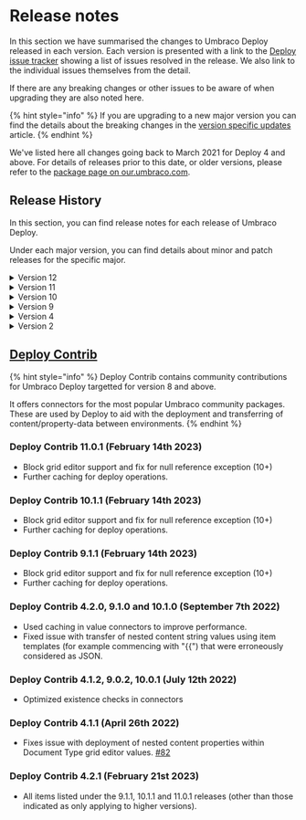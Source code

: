# Release notes

In this section we have summarised the changes to Umbraco Deploy released in each version. Each version is presented with a link to the [Deploy issue tracker](https://github.com/umbraco/Umbraco.Deploy.Issues/issues) showing a list of issues resolved in the release. We also link to the individual issues themselves from the detail.

If there are any breaking changes or other issues to be aware of when upgrading they are also noted here.

{% hint style="info" %}
If you are upgrading to a new major version you can find the details about the breaking changes in the [version specific updates](upgrades/version-specific.md) article.
{% endhint %}

We've listed here all changes going back to March 2021 for Deploy 4 and above. For details of releases prior to this date, or older versions, please refer to the [package page on our.umbraco.com](https://our.umbraco.com/packages/developer-tools/umbraco-deploy/).

## Release History

In this section, you can find release notes for each release of Umbraco Deploy.

Under each major version, you can find details about minor and patch releases for the specific major.

<details>

<summary>Version 12</summary>

[**12.0.1**](https://github.com/umbraco/Umbraco.Deploy.Issues/issues?q=is%3Aissue+is%3Aclosed+label%3Arelease%2F12.0.1) **(August 1st 2023)**

* Ensured that schema files are updated on entity container renames [#171](https://github.com/umbraco/Umbraco.Deploy.Issues/issues/171).
* Fixed issue with processing of marker files on Linux [#169](https://github.com/umbraco/Umbraco.Deploy.Issues/issues/169).
* Corrected logic for creating redirects on content deployment for variant content.
* Ensured consistent rendering of trailing zeros when using the rounded decimal converter.
* Reduced some logging to debug to reduce noise in log files.
* Added the settings `IsSaaSHosted`, `HideConfigurationDetails` and `HideLocalEnvironment` for use by Umbraco Heartcore.

[**12.0.0**](https://github.com/umbraco/Umbraco.Deploy.Issues/issues?q=is%3Aissue+is%3Aclosed+label%3Arelease%2F12.0.0)

* Compatibility with Umbraco 12
  * See full details of breaking changes under the [version-specific upgrade guide](upgrades/version-specific.md#version-12).

</details>

<details>

<summary>Version 11</summary>

[**11.1.3**](https://github.com/umbraco/Umbraco.Deploy.Issues/issues?q=is%3Aissue+is%3Aclosed+label%3Arelease%2F11.1.3) **(August 1st 2023)**

* Ensured that schema files are updated on entity container renames [#171](https://github.com/umbraco/Umbraco.Deploy.Issues/issues/171).
* Fixed issue with processing of marker files on Linux [#169](https://github.com/umbraco/Umbraco.Deploy.Issues/issues/169).
* Corrected logic for creating redirects on content deployment for variant content.
* Ensured consistent rendering of trailing zeros when using the rounded decimal converter.
* Reduced some logging to debug to reduce noise in log files.

[**11.1.2**](https://github.com/umbraco/Umbraco.Deploy.Issues/issues?q=is%3Aissue+is%3Aclosed+label%3Arelease%2F11.1.2) **(May 30th 2023)**

* Resolved a low impact security issue found in internal testing when triggering a schema extraction.

[**11.1.1**](https://github.com/umbraco/Umbraco.Deploy.Issues/issues?q=is%3Aissue+is%3Aclosed+label%3Arelease%2F11.1.1) **(May 23rd 2023)**

* Added configuration for batch package processing and omitting post operation notification handlers.
* Handled use of trailing slash in configured environment URLs.
* Added sort option for the "is up to date" column in the schema comparison [#165](https://github.com/umbraco/Umbraco.Deploy.Issues/issues/165).
* Ensured artifacts serialized to disk are no longer processed when the entity is configured to be transferred as content.
* Handled updates to serialized document types on deletion of data types.

[**11.1.0**](https://github.com/umbraco/Umbraco.Deploy.Issues/issues?q=is%3Aissue+is%3Aclosed+label%3Arelease%2F11.1.0) **(April 11th 2023)**

* Restricted languages available to editors when deploying variant content to those allowed via the user permissions for languages.
* Tidied up the Deploy dialogs for transfer, compare and restore to align with CMS conventions and remove redundant options.
* Added a database lock to the persistent transfer queue, removing any risk of concurrency issues when adding or removing items from the queue.
* Added support for new form properties introduced in the most recent minor release of Forms 11. [#161](https://github.com/umbraco/Umbraco.Deploy.Issues/issues/161)
* Retained sort order introduced in Umbraco 11 for domains when deploying between environments.

[**11.0.2**](https://github.com/umbraco/Umbraco.Deploy.Issues/issues?q=is%3Aissue+is%3Aclosed+label%3Arelease%2F11.0.2) **(March 21st 2023)**

* Fixed issue with transfer of form workflow's "sensitive data" property. [#159](https://github.com/umbraco/Umbraco.Deploy.Issues/issues/159)
* Fixed issue with datatype not found on cache rebuild [#157](https://github.com/umbraco/Umbraco.Deploy.Issues/issues/157)
* Resolved issue with progress bar initialization on partial restore dialog
* Handled file not found issue when calculating media file checksum using file metadata
* Avoided exception triggered by custom tree implementations that do not expose an alias [#160](https://github.com/umbraco/Umbraco.Deploy.Issues/issues/160)

[**11.0.1**](https://github.com/umbraco/Umbraco.Deploy.Issues/issues?q=is%3Aissue+is%3Aclosed+label%3Arelease%2F10.1.2) **(February 14th 2023)**

* Applied multiple updates to improve performance and reduce likelihood of timeouts when transferring or restoring items in bulk [#128](https://github.com/umbraco/Umbraco.Deploy.Issues/issues/128) [#152](https://github.com/umbraco/Umbraco.Deploy.Issues/issues/152) [#148](https://github.com/umbraco/Umbraco.Deploy.Issues/issues/148) [#110](https://github.com/umbraco/Umbraco.Deploy.Issues/issues/110) [#106](https://github.com/umbraco/Umbraco.Deploy.Issues/issues/106)
  * Added a task to set signatures via the backoffice settings dashboard, ensuring these are calculated and cached before a restore is commenced.
  * Provided a configuration option to allow for use of the media file metadata instead of file contents when calculating a checksum.
  * Made a new default behaviour which can be tweaked via configuration, of loading all relations into memory once we know we are processing a lot of artifact signatures, and doing look-ups for the relations for each entity from there.
  * Optimised the retrieval of relations ensuring excluded relation types aren't retrieved and then filtered in memory.
  * Updated the default configuration to exclude the document/media "dependency" relations that were introduced in an earlier minor version of Umbraco 10, and aren't required for including in deployment operations.
  * Added a configuration value to allow skipping of "path too long" exceptions with media files (so the media item will be created, but with no file attached).
  * Providing a custom message in the case of a hosting environment hard timeout with information and links to options for resolution.
* Fixed issue with the Forms add-on that wasn't transferring conditionals on pages or workflows, nor the "contains sensitive data" flag [#158](https://github.com/umbraco/Umbraco.Deploy.Issues/issues/158) [#154](https://github.com/umbraco/Umbraco.Deploy.Issues/issues/154)
* Fixed display of _IgnoreBrokenDependencies_ setting in the management dashboard (10+) [#151](https://github.com/umbraco/Umbraco.Deploy.Issues/issues/151)
* Ensured schema files are not generated for member groups when configured to not export them [#150](https://github.com/umbraco/Umbraco.Deploy.Issues/issues/150)
* Fixed display child nodes indicator for tree picker used for selecting items in the remote environment [#146](https://github.com/umbraco/Umbraco.Deploy.Issues/issues/146)
* Added additional logging to indicate which item and pass causes a processing failure if and when one occurs [#144](https://github.com/umbraco/Umbraco.Deploy.Issues/issues/144)
* Tidied up initialization markers [#102](https://github.com/umbraco/Umbraco.Deploy.Issues/issues/102)

#### [11.0.0](https://github.com/umbraco/Umbraco.Deploy.Issues/issues?q=is%3Aissue+is%3Aclosed+label%3Arelease%2F11.0.0)

* Compatibility with .NET 7 Umbraco 11
  * See full details of breaking changes under the [version specific upgrade guide](upgrades/version-specific.md).

</details>

<details>

<summary>Version 10</summary>

[**10.2.3**](https://github.com/umbraco/Umbraco.Deploy.Issues/issues?q=is%3Aissue+is%3Aclosed+label%3Arelease%2F10.2.3) **(August 1st 2023)**

* Ensured that schema files are updated on entity container renames [#171](https://github.com/umbraco/Umbraco.Deploy.Issues/issues/171).
* Fixed issue with processing of marker files on Linux [#169](https://github.com/umbraco/Umbraco.Deploy.Issues/issues/169).
* Corrected logic for creating redirects on content deployment for variant content.
* Ensured consistent rendering of trailing zeros when using the rounded decimal converter.
* Reduced some logging to debug to reduce noise in log files.

[**10.2.2**](https://github.com/umbraco/Umbraco.Deploy.Issues/issues?q=is%3Aissue+is%3Aclosed+label%3Arelease%2F10.2.2) **(May 30th 2023)**

* Resolved a low impact security issue found in internal testing when triggering a schema extraction.

[**10.2.1**](https://github.com/umbraco/Umbraco.Deploy.Issues/issues?q=is%3Aissue+is%3Aclosed+label%3Arelease%2F10.2.1) **(May 23rd 2023)**

* Added configuration for batch package processing and omitting post operation notification handlers.
* Handled use of trailing slash in configured environment URLs.
* Added sort option for the "is up to date" column in the schema comparison [#165](https://github.com/umbraco/Umbraco.Deploy.Issues/issues/165).
* Ensured artifacts serialized to disk are no longer processed when the entity is configured to be transferred as content.
* Handled updates to serialized document types on deletion of data types.

[**10.2.0**](https://github.com/umbraco/Umbraco.Deploy.Issues/issues?q=is%3Aissue+is%3Aclosed+label%3Arelease%2F10.2.0) **(April 11th 2023)**

* Restricted languages available to editors when deploying variant content to those allowed via the user permissions for languages.
* Tidied up the Deploy dialogs for transfer, compare and restore to align with CMS conventions and remove redundant options.
* Added a database lock to the persistent transfer queue, removing any risk of concurrency issues when adding or removing items from the queue.
* Added support for new form properties introduced in the most recent minor release of Forms 11. [#161](https://github.com/umbraco/Umbraco.Deploy.Issues/issues/161)

[**10.1.4**](https://github.com/umbraco/Umbraco.Deploy.Issues/issues?q=is%3Aissue+is%3Aclosed+label%3Arelease%2F10.1.4) **(March 21st 2023)**

* Fixed issue with transfer of form workflow's "sensitive data" property. [#159](https://github.com/umbraco/Umbraco.Deploy.Issues/issues/159)
* Fixed issue with datatype not found on cache rebuild [#157](https://github.com/umbraco/Umbraco.Deploy.Issues/issues/157)
* Resolved issue with progress bar initialization on partial restore dialog
* Handled file not found issue when calculating media file checksum using file metadata
* Avoided exception triggered by custom tree implementations that do not expose an alias [#160](https://github.com/umbraco/Umbraco.Deploy.Issues/issues/160)

[**10.1.2**](https://github.com/umbraco/Umbraco.Deploy.Issues/issues?q=is%3Aissue+is%3Aclosed+label%3Arelease%2F10.1.2) **(November 15th 2022)**

* Added batch settings option providing resolution to large content or media transfers hitting Azure service limit [#128](https://github.com/umbraco/Umbraco.Deploy.Issues/issues/128)

[**10.1.1**](https://github.com/umbraco/Umbraco.Deploy.Issues/issues?q=is%3Aissue+is%3Aclosed+label%3Arelease%2F10.1.1) **(October 18th 2022)**

* Resolved issue with media restore when database items exist and files don't (backport fix to V4) [#123](https://github.com/umbraco/Umbraco.Deploy.Issues/issues/123)
* Fixed issue with use of HTTP timeout setting (V9+)

[**10.1.0**](https://github.com/umbraco/Umbraco.Deploy.Issues/issues?q=is%3Aissue+is%3Aclosed+label%3Arelease%2F10.1.0) **(September 7th 2022)**

* Introduced and used caching in deploy operations to improve performance.
* Increased default and added setting for disk operation timeouts [#135](https://github.com/umbraco/Umbraco.Deploy.Issues/issues/135)
* Single language content transfers [#132](https://github.com/umbraco/Umbraco.Deploy.Issues/issues/132)
* Scheduled content transfers.
* Corrected transfer of unpublished content status [#131](https://github.com/umbraco/Umbraco.Deploy.Issues/issues/131)
* Improved UX and descriptions in backoffice settings dashboard [#118](https://github.com/umbraco/Umbraco.Deploy.Issues/issues/118)
* Added ability to download Deploy artifacts (.uda files) as a zip archive from the management dashboard.
* Added sort options to the schema comparison view in the management dashboard [#115](https://github.com/umbraco/Umbraco.Deploy.Issues/issues/115)
* Indented the JSON representation of Data Type configuration details in the .uda files for ease of review [#85](https://github.com/umbraco/Umbraco.Deploy.Issues/issues/85)
* Fixed issue with transfer of Forms prevalue sources from text files that include captions.
* Ensured Document Type validation messages are transferred between environments [#137](https://github.com/umbraco/Umbraco.Deploy.Issues/issues/137)
* Fixed issue with scheduled publish date being time shifted on deployments when source and target servers are running in different timezones.
* Fixed issue with transfer for members of a given type (V10 only) [#139](https://github.com/umbraco/Umbraco.Deploy.Issues/issues/139)

[**10.0.3**](https://github.com/umbraco/Umbraco.Deploy.Issues/issues?q=is%3Aissue+is%3Aclosed+label%3Arelease%2F10.0.3) **(August 16th 2022)**

* Aligned Git URL displayed in backoffice with that in Cloud Portal (V4 only) [#136](https://github.com/umbraco/Umbraco.Deploy.Issues/issues/136)
* Fixed issue with deployment of root node value for Umbraco Forms's "save as Umbraco node" workflow [#133](https://github.com/umbraco/Umbraco.Deploy.Issues/issues/133)
* Fixed incorrect availability of workspace restore in production environment (V9 and V10 only)
* Added close button to "Transfer now" dialog
* Resolved registration of deployable types to support configuration for "backoffice edition".

[**10.0.2**](https://github.com/umbraco/Umbraco.Deploy.Issues/issues?q=is%3Aissue+is%3Aclosed+label%3Arelease%2F10.0.2) **(July 12th 2022)**

* Resolved issue with media restore when database items exist and files don't [#123](https://github.com/umbraco/Umbraco.Deploy.Issues/issues/123)
* Added details of failed deployment to deploy dashboard [#120](https://github.com/umbraco/Umbraco.Deploy.Issues/issues/120)
* Added copy button for deploy log in the backoffice [#121](https://github.com/umbraco/Umbraco.Deploy.Issues/issues/121)
* Fixed typo in UI [#113](https://github.com/umbraco/Umbraco.Deploy.Issues/issues/113)
* Ensured signature refresh on Data Type move into or out of folder [#125](https://github.com/umbraco/Umbraco.Deploy.Issues/issues/125)
* Fixed selection of workspace for compare dialog
* Optimized existence checks in connectors
* Restore missing partial restore option in content and media tree roots (V9+)
* Fixed extract trigger URL in PowerShell script distributed with Deploy On-Premise (V9+)
* Improved deserialization of exceptions for clearer reporting (V9+)

[**10.0.1**](https://github.com/umbraco/Umbraco.Deploy.Issues/issues?q=is%3Aissue+is%3Aclosed+label%3Arelease%2F10.0.1) **(June 29th 2022)**

* Fixed issue with deployment of content using variant properties [#126](https://github.com/umbraco/Umbraco.Deploy.Issues/issues/126)

[**10.0.0**](https://github.com/umbraco/Umbraco.Deploy.Issues/issues?q=is%3Aissue+is%3Aclosed+label%3Arelease%2F10.0.0) **(June 16th 2022)**

* Compatibility with .NET 6 and Umbraco 10

</details>

<details>

<summary>Version 9</summary>

[**9.6.0**](https://github.com/umbraco/Umbraco.Deploy.Issues/issues?q=is%3Aissue+is%3Aclosed+label%3Arelease%2F9.6.0) **(April 11th 2023)**

* Tidied up the Deploy dialogs for transfer, compare and restore to align with CMS conventions and remove redundant options.
* Added a database lock to the persistent transfer queue, removing any risk of concurrency issues when adding or removing items from the queue.

[**9.5.4**](https://github.com/umbraco/Umbraco.Deploy.Issues/issues?q=is%3Aissue+is%3Aclosed+label%3Arelease%2F9.5.4) **(March 21st 2023)**

* Fixed issue with transfer of form workflow's "sensitive data" property. [#159](https://github.com/umbraco/Umbraco.Deploy.Issues/issues/159)
* Fixed issue with datatype not found on cache rebuild [#157](https://github.com/umbraco/Umbraco.Deploy.Issues/issues/157)
* Resolved issue with progress bar initialization on partial restore dialog
* Handled file not found issue when calculating media file checksum using file metadata

[**9.5.3**](https://github.com/umbraco/Umbraco.Deploy.Issues/issues?q=is%3Aissue+is%3Aclosed+label%3Arelease%2F9.5.3) **(February 14th 2023)**

* Applied updates to improve performance and reduce likelihood of timeouts when transferring or restoring items in bulk [#128](https://github.com/umbraco/Umbraco.Deploy.Issues/issues/128) [#152](https://github.com/umbraco/Umbraco.Deploy.Issues/issues/152) [#148](https://github.com/umbraco/Umbraco.Deploy.Issues/issues/148) [#110](https://github.com/umbraco/Umbraco.Deploy.Issues/issues/110) [#106](https://github.com/umbraco/Umbraco.Deploy.Issues/issues/106)
  * Added a task to set signatures via the backoffice settings dashboard, ensuring these are calculated and cached before a restore is commenced.
  * Provided a configuration option to allow for use of the media file metadata instead of file contents when calculating a checksum.
  * Made a new default behaviour which can be tweaked via configuration, of loading all relations into memory once we know we are processing a lot of artifact signatures, and doing look-ups for the relations for each entity from there.
  * Optimised the retrieval of relations ensuring excluded relation types aren't retrieved and then filtered in memory.
  * Updated the default configuration to exclude the document/media "dependency" relations that were introduced in an earlier minor version of Umbraco 10, and aren't required for including in deployment operations.
  * Added a configuration value to allow skipping of "path too long" exceptions with media files (so the media item will be created, but with no file attached).
  * Providing a custom message in the case of a hosting environment hard timeout with information and links to options for resolution.
* Fixed issue with the Forms add-on that wasn't transferring conditionals on pages or workflows, nor the "contains sensitive data" flag [#158](https://github.com/umbraco/Umbraco.Deploy.Issues/issues/158) [#154](https://github.com/umbraco/Umbraco.Deploy.Issues/issues/154)
* Fixed display of _IgnoreBrokenDependencies_ setting in the management dashboard (10+) [#151](https://github.com/umbraco/Umbraco.Deploy.Issues/issues/151)
* Ensured schema files are not generated for member groups when configured to not export them [#150](https://github.com/umbraco/Umbraco.Deploy.Issues/issues/150)
* Fixed display child nodes indicator for tree picker used for selecting items in the remote environment [#146](https://github.com/umbraco/Umbraco.Deploy.Issues/issues/146)
* Added additional logging to indicate which item and pass causes a processing failure if and when one occurs [#144](https://github.com/umbraco/Umbraco.Deploy.Issues/issues/144)
* Tidied up initialization markers [#102](https://github.com/umbraco/Umbraco.Deploy.Issues/issues/102)

[**9.5.2**](https://github.com/umbraco/Umbraco.Deploy.Issues/issues?q=is%3Aissue+is%3Aclosed+label%3Arelease%2F9.5.2) **(November 15th 2022)**

* Added batch settings option providing resolution to large content or media transfers hitting Azure service limit [#128](https://github.com/umbraco/Umbraco.Deploy.Issues/issues/128)

[**9.5.1**](https://github.com/umbraco/Umbraco.Deploy.Issues/issues?q=is%3Aissue+is%3Aclosed+label%3Arelease%2F9.5.1) **(October 18th 2022)**

* Resolved issue with media restore when database items exist and files don't (backport fix to V4) [#123](https://github.com/umbraco/Umbraco.Deploy.Issues/issues/123)
* Fixed issue with use of HTTP timeout setting (V9+)

[**9.5.0**](https://github.com/umbraco/Umbraco.Deploy.Issues/issues?q=is%3Aissue+is%3Aclosed+label%3Arelease%2F9.5.0) **(September 7th 2022)**

* Introduced and used caching in deploy operations to improve performance.
* Increased default and added setting for disk operation timeouts [#135](https://github.com/umbraco/Umbraco.Deploy.Issues/issues/135)
* Single language content transfers [#132](https://github.com/umbraco/Umbraco.Deploy.Issues/issues/132)
* Scheduled content transfers.
* Corrected transfer of unpublished content status [#131](https://github.com/umbraco/Umbraco.Deploy.Issues/issues/131)
* Improved UX and descriptions in backoffice settings dashboard [#118](https://github.com/umbraco/Umbraco.Deploy.Issues/issues/118)
* Added ability to download Deploy artifacts (.uda files) as a zip archive from the management dashboard.
* Added sort options to the schema comparison view in the management dashboard [#115](https://github.com/umbraco/Umbraco.Deploy.Issues/issues/115)
* Indented the JSON representation of Data Type configuration details in the .uda files for ease of review [#85](https://github.com/umbraco/Umbraco.Deploy.Issues/issues/85)
* Fixed issue with transfer of Forms prevalue sources from text files that include captions.
* Ensured Document Type validation messages are transferred between environments [#137](https://github.com/umbraco/Umbraco.Deploy.Issues/issues/137)
* Fixed issue with scheduled publish date being time shifted on deployments when source and target servers are running in different timezones.
* Fixed issue with transfer for members of a given type (V10 only) [#139](https://github.com/umbraco/Umbraco.Deploy.Issues/issues/139)

[**9.4.2**](https://github.com/umbraco/Umbraco.Deploy.Issues/issues?q=is%3Aissue+is%3Aclosed+label%3Arelease%2F9.4.2) **(August 16th 2022)**

* Aligned Git URL displayed in backoffice with that in Cloud Portal (V4 only) [#136](https://github.com/umbraco/Umbraco.Deploy.Issues/issues/136)
* Fixed issue with deployment of root node value for Umbraco Forms's "save as Umbraco node" workflow [#133](https://github.com/umbraco/Umbraco.Deploy.Issues/issues/133)
* Fixed incorrect availability of workspace restore in production environment (V9 and V10 only)
* Added close button to "Transfer now" dialog
* Resolved registration of deployable types to support configuration for "backoffice edition".

[**9.4.1**](https://github.com/umbraco/Umbraco.Deploy.Issues/issues?q=is%3Aissue+is%3Aclosed+label%3Arelease%2F9.4.1) **(July 12th 2022)**

* Resolved issue with media restore when database items exist and files don't [#123](https://github.com/umbraco/Umbraco.Deploy.Issues/issues/123)
* Added details of failed deployment to deploy dashboard [#120](https://github.com/umbraco/Umbraco.Deploy.Issues/issues/120)
* Added copy button for deploy log in the backoffice [#121](https://github.com/umbraco/Umbraco.Deploy.Issues/issues/121)
* Fixed typo in UI [#113](https://github.com/umbraco/Umbraco.Deploy.Issues/issues/113)
* Ensured signature refresh on Data Type move into or out of folder [#125](https://github.com/umbraco/Umbraco.Deploy.Issues/issues/125)
* Fixed selection of workspace for compare dialog
* Optimized existence checks in connectors
* Restore missing partial restore option in content and media tree roots (V9+)
* Fixed extract trigger URL in PowerShell script distributed with Deploy On-Premise (V9+)
* Improved deserialization of exceptions for clearer reporting (V9+)

[**9.4.0**](https://github.com/umbraco/Umbraco.Deploy.Issues/issues?q=is%3Aissue+is%3Aclosed+label%3Arelease%2F9.4.0) **(April 12th 2022)**

* Enhancements to content comparison dialog [#101](https://github.com/umbraco/Umbraco.Deploy.Issues/issues/101)
* Partial restore for Forms and third-party plugins [#100](https://github.com/umbraco/Umbraco.Deploy.Issues/issues/100)
* Display of configuration information and schema comparison on the deploy "settings" dashboard.
* Deployment of culture & hostname details [#107](https://github.com/umbraco/Umbraco.Deploy.Issues/issues/107)
* Optional, automated clear of memory cache
* Resolved issue with empty value deployment of content based on the tags property editor [#104](https://github.com/umbraco/Umbraco.Deploy.Issues/issues/104)
* Resolved issue with redirect functionality when records are deployed between environments (part of CMS [#10066](https://github.com/umbraco/Umbraco-CMS/issues/10066))
* Surfaced information about configuration for the ignore of broken dependencies in the dialog that presents the error information
* Fixed a CSS rendering issue for the deploy content dashboard's workspace display, when more than four environments are available.
* Fixed issue with deployment of empty tags data [#104](https://github.com/umbraco/Umbraco.Deploy.Issues/issues/104)
* Retained compact JSON formatting when transferring grid values

[**9.3.1**](https://github.com/umbraco/Umbraco.Deploy.Issues/issues?q=is%3Aissue+is%3Aclosed+label%3Arelease%2F9.3.1) **(March 22nd 2022)\*\***

* Adds support for deploying new relation type property introduced in CMS 9.4
* Fixes layout issue on workspaces dashboard when more than 4 environments are configured.

[**9.3.0**](https://github.com/umbraco/Umbraco.Deploy.Issues/issues?q=is%3Aissue+is%3Aclosed+label%3Arelease%2F9.3.0) **(February 15th 2022)**

* Content comparison dialog [#65](https://github.com/umbraco/Umbraco.Deploy.Issues/issues/65)
* Backoffice deployment of members and member groups.
* Fixed bug with deployments of templates involving alias renames

[**9.2.3**](https://github.com/umbraco/Umbraco.Deploy.Issues/issues?q=is%3Aissue+is%3Aclosed+label%3Arelease%2F9.2.3) **(February 15th 2022)**

* Fixed content transfer issue when public access login and error pages are created below the protected page [#99](https://github.com/umbraco/Umbraco.Deploy.Issues/issues/99)
* Fixed issue with clashing permission letter for "queue for transfer" menu option (V4 only) [#95](https://github.com/umbraco/Umbraco.Deploy.Issues/issues/95)

[**9.2.2**](https://github.com/umbraco/Umbraco.Deploy.Issues/issues?q=is%3Aissue+is%3Aclosed+label%3Arelease%2F9.2.2) **(January 25th 2022)**

* Fixed ambiguous match exception when deploying forms (V4 only) [#97](https://github.com/umbraco/Umbraco.Deploy.Issues/issues/97)
* Fixed issue with "live edit" component and scheduled publishing (V9 only) [#98](https://github.com/umbraco/Umbraco.Deploy.Issues/issues/98)
* Amends to timing of file operation initialization to ensure third party components complete setup (V9 only).
* Added .NET 6 version of environment variable syntax for Umbraco Cloud configuration settings.

[**9.2.1**](https://github.com/umbraco/Umbraco.Deploy.Issues/issues?q=is%3Aissue+is%3Aclosed+label%3Arelease%2F9.2.1) **(January 11th 2022)**

* Fixed issue with clashing permission letter for "queue for transfer" menu option [#95](https://github.com/umbraco/Umbraco.Deploy.Issues/issues/95)
* Fixed link to open project in Cloud portal [#94](https://github.com/umbraco/Umbraco.Deploy.Issues/issues/94)

[**9.2.0**](https://github.com/umbraco/Umbraco.Deploy.Issues/issues?q=is%3Aissue+is%3Aclosed+label%3Arelease%2F9.2.0) **(December 7th 2021)**

* Fixed issue relating to deployment of image alt text within the rich text editor. [#87](https://github.com/umbraco/Umbraco.Deploy.Issues/issues/87)
* Added support for deployment of history clean-up settings on Document Types.
* Fixes display of git clone URL in the backoffice dashboard. [#88](https://github.com/umbraco/Umbraco.Deploy.Issues/issues/88)
* Updates connection string initialization to earlier in the pipeline to ensure it's available for external component configuration.
* Fixed casing of Deploy folder in App\Plugins referenced from the custom "no nodes" page.

[**9.0.1**](https://github.com/umbraco/Umbraco.Deploy.Issues/issues?q=is%3Aissue+is%3Aclosed+label%3Arelease%2F9.0.1) **(October 12th 2021)**

* Removed import Document Type option [#73](https://github.com/umbraco/Umbraco.Deploy.Issues/issues/73)
* Resolved globalization discrepancy leading to schema mismatch reports [#72](https://github.com/umbraco/Umbraco.Deploy.Issues/issues/72)
* Set appropriate environment defaults for package migration schema and content installation [#74](https://github.com/umbraco/Umbraco.Deploy.Issues/issues/74) [#75](https://github.com/umbraco/Umbraco.Deploy.Issues/issues/75)

**9.0.0 (September 27th 2021)**

* V9 release on .NET 5 compatible with CMS V9.

</details>

<details>

<summary>Version 4</summary>

[**4.8.2**](https://github.com/umbraco/Umbraco.Deploy.Issues/issues?q=is%3Aissue+is%3Aclosed+label%3Arelease%2F4.8.2) **(August 1st 2023)**

* Corrected logic for creating redirects on content deployment for variant content.
* Ensured consistent rendering of trailing zeros when using the rounded decimal converter.
* Reduced some logging to debug to reduce noise in log files.

[**4.8.1**](https://github.com/umbraco/Umbraco.Deploy.Issues/issues?q=is%3Aissue+is%3Aclosed+label%3Arelease%2F4.8.1) **(May 23rd 2023)**

* Added configuration for batch package processing and omitting post operation notification handlers.
* Handled use of trailing slash in configured environment URLs.
* Added sort option for the "is up to date" column in the schema comparison [#165](https://github.com/umbraco/Umbraco.Deploy.Issues/issues/165).
* Ensured artifacts serialized to disk are no longer processed when the entity is configured to be transferred as content.
* Handled updates to serialized document types on deletion of data types.

[**4.8.0**](https://github.com/umbraco/Umbraco.Deploy.Issues/issues?q=is%3Aissue+is%3Aclosed+label%3Arelease%2F4.8.0) **(April 11th 2023)**

* Tidied up the Deploy dialogs for transfer, compare and restore to align with CMS conventions and remove redundant options.
* Added a database lock to the persistent transfer queue, removing any risk of concurrency issues when adding or removing items from the queue.

[**4.7.4**](https://github.com/umbraco/Umbraco.Deploy.Issues/issues?q=is%3Aissue+is%3Aclosed+label%3Arelease%2F4.7.4) **(March 21st 2023)**

* Fixed issue with datatype not found on cache rebuild [#157](https://github.com/umbraco/Umbraco.Deploy.Issues/issues/157)

[**4.7.3**](https://github.com/umbraco/Umbraco.Deploy.Issues/issues?q=is%3Aissue+is%3Aclosed+label%3Arelease%2F4.7.3) **(February 21st 2023)**

* All items listed under the 9.5.3, 10.1.3 and 11.0.1 releases (other than those indicated as only applying to higher versions).

[**4.7.2**](https://github.com/umbraco/Umbraco.Deploy.Issues/issues?q=is%3Aissue+is%3Aclosed+label%3Arelease%2F4.7.2) **(November 15th 2022)**

* Added batch settings option providing resolution to large content or media transfers hitting Azure service limit [#128](https://github.com/umbraco/Umbraco.Deploy.Issues/issues/128)

[**4.7.1**](https://github.com/umbraco/Umbraco.Deploy.Issues/issues?q=is%3Aissue+is%3Aclosed+label%3Arelease%2F4.7.1) **(October 18th 2022)**

* Resolved issue with media restore when database items exist and files don't (backport fix to V4) [#123](https://github.com/umbraco/Umbraco.Deploy.Issues/issues/123)
* Fixed issue with use of HTTP timeout setting (V9+)

[**4.7.0**](https://github.com/umbraco/Umbraco.Deploy.Issues/issues?q=is%3Aissue+is%3Aclosed+label%3Arelease%2F4.7.0) **(September 22nd 2022)**

* Fixed issue with scheduled publish date being time shifted on deployments when source and target servers are running in different timezones.
* Fixed issue with transfer for members of a given type (V10 only) [#139](https://github.com/umbraco/Umbraco.Deploy.Issues/issues/139)
* Introduced and used caching in deploy operations to improve performance.
* Increased default and added setting for disk operation timeouts [#135](https://github.com/umbraco/Umbraco.Deploy.Issues/issues/135)
* Single language content transfers [#132](https://github.com/umbraco/Umbraco.Deploy.Issues/issues/132)
* Scheduled content transfers.
* Corrected transfer of unpublished content status [#131](https://github.com/umbraco/Umbraco.Deploy.Issues/issues/131)
* Improved UX and descriptions in backoffice settings dashboard [#118](https://github.com/umbraco/Umbraco.Deploy.Issues/issues/118)
* Added ability to download Deploy artifacts (.uda files) as a zip archive from the management dashboard.
* Added sort options to the schema comparison view in the management dashboard [#115](https://github.com/umbraco/Umbraco.Deploy.Issues/issues/115)
* Indented the JSON representation of Data Type configuration details in the .uda files for ease of review [#85](https://github.com/umbraco/Umbraco.Deploy.Issues/issues/85)
* Fixed issue with transfer of Forms prevalue sources from text files that include captions.
* Ensured Document Type validation messages are transferred between environments [#137](https://github.com/umbraco/Umbraco.Deploy.Issues/issues/137)

[**4.6.2**](https://github.com/umbraco/Umbraco.Deploy.Issues/issues?q=is%3Aissue+is%3Aclosed+label%3Arelease%2F4.6.2) **(August 16th 2022)**

* Aligned Git URL displayed in backoffice with that in Cloud Portal (V4 only) [#136](https://github.com/umbraco/Umbraco.Deploy.Issues/issues/136)
* Fixed issue with deployment of root node value for Umbraco Forms's "save as Umbraco node" workflow [#133](https://github.com/umbraco/Umbraco.Deploy.Issues/issues/133)
* Fixed incorrect availability of workspace restore in production environment (V9 and V10 only)
* Added close button to "Transfer now" dialog
* Resolved registration of deployable types to support configuration for "backoffice edition".

[**4.6.1**](https://github.com/umbraco/Umbraco.Deploy.Issues/issues?q=is%3Aissue+is%3Aclosed+label%3Arelease%2F4.6.1) **(July 12th 2022)**

* Resolved issue with media restore when database items exist and files don't [#123](https://github.com/umbraco/Umbraco.Deploy.Issues/issues/123)
* Added details of failed deployment to deploy dashboard [#120](https://github.com/umbraco/Umbraco.Deploy.Issues/issues/120)
* Added copy button for deploy log in the backoffice [#121](https://github.com/umbraco/Umbraco.Deploy.Issues/issues/121)
* Fixed typo in UI [#113](https://github.com/umbraco/Umbraco.Deploy.Issues/issues/113)
* Ensured signature refresh on Data Type move into or out of folder [#125](https://github.com/umbraco/Umbraco.Deploy.Issues/issues/125)
* Fixed selection of workspace for compare dialog
* Optimized existence checks in connectors
* Restore missing partial restore option in content and media tree roots (V9+)
* Fixed extract trigger URL in PowerShell script distributed with Deploy On-Premise (V9+)
* Improved deserialization of exceptions for clearer reporting (V9+)

[**4.6.0**](https://github.com/umbraco/Umbraco.Deploy.Issues/issues?q=is%3Aissue+is%3Aclosed+label%3Arelease%2F4.6.0) **(April 26th 2022)**

* Retained compact JSON formatting when transferring grid values
* Enhancements to content comparison dialog [#101](https://github.com/umbraco/Umbraco.Deploy.Issues/issues/101)
* Partial restore for Forms and third-party plugins [#100](https://github.com/umbraco/Umbraco.Deploy.Issues/issues/100)
* Display of configuration information and schema comparison on the deploy "settings" dashboard.
* Deployment of culture & hostname details [#107](https://github.com/umbraco/Umbraco.Deploy.Issues/issues/107)
* Optional, automated clear of memory cache
* Resolved issue with empty value deployment of content based on the tags property editor [#104](https://github.com/umbraco/Umbraco.Deploy.Issues/issues/104)
* Resolved issue with redirect functionality when records are deployed between environments (part of CMS [#10066](https://github.com/umbraco/Umbraco-CMS/issues/10066))
* Surfaced information about configuration for the ignore of broken dependencies in the dialog that presents the error information
* Fixed a CSS rendering issue for the deploy content dashboard's workspace display, when more than four environments are available.
* Fixed issue with deployment of empty tags data [#104](https://github.com/umbraco/Umbraco.Deploy.Issues/issues/104)

[**4.5.0**](https://github.com/umbraco/Umbraco.Deploy.Issues/issues?q=is%3Aissue+is%3Aclosed+label%3Arelease%2F4.5.0) **(February 15th 2022)**

* Content comparison dialog [#65](https://github.com/umbraco/Umbraco.Deploy.Issues/issues/65)
* Backoffice deployment of members and member groups.
* Added support for deployment of history clean-up settings on Document Types (V4 only)
* Fixed bug with deployments of templates involving alias renames

[**4.4.4**](https://github.com/umbraco/Umbraco.Deploy.Issues/issues?q=is%3Aissue+is%3Aclosed+label%3Arelease%2F4.4.4) **(February 15th 2022)**

* Fixed content transfer issue when public access login and error pages are created below the protected page [#99](https://github.com/umbraco/Umbraco.Deploy.Issues/issues/99)
* Fixed issue with clashing permission letter for "queue for transfer" menu option (V4 only) [#95](https://github.com/umbraco/Umbraco.Deploy.Issues/issues/95)

[**4.4.3**](https://github.com/umbraco/Umbraco.Deploy.Issues/issues?q=is%3Aissue+is%3Aclosed+label%3Arelease%2F4.4.3) **(January 25th 2022)**

* Fixed ambiguous match exception when deploying forms (V4 only) [#97](https://github.com/umbraco/Umbraco.Deploy.Issues/issues/97)
* Fixed issue with "live edit" component and scheduled publishing (V9 only) [#98](https://github.com/umbraco/Umbraco.Deploy.Issues/issues/98)
* Amends to timing of file operation initialization to ensure third party components complete setup (V9 only).
* Added .NET 6 version of environment variable syntax for Umbraco Cloud configuration settings.

[**4.4.2**](https://github.com/umbraco/Umbraco.Deploy.Issues/issues?q=is%3Aissue+is%3Aclosed+label%3Arelease%2F4.4.2) **(December 21st 2021)**

* Fixed issue with extractions triggered from uda files generated from older versions without property group aliases. [#92](https://github.com/umbraco/Umbraco.Deploy.Issues/issues/92)
* Fixed timing issue for initiation of reading of file system triggers impacting third party Deploy integrations. [#91](https://github.com/umbraco/Umbraco.Deploy.Issues/issues/91)

[**4.4.1**](https://github.com/umbraco/Umbraco.Deploy.Issues/issues?q=is%3Aissue+is%3Aclosed+label%3Arelease%2F4.4.1) **(December 7th 2021)**

* Fixed issue relating to deployment of image alt text within the rich text editor. [#87](https://github.com/umbraco/Umbraco.Deploy.Issues/issues/87)

[**4.4.0**](https://github.com/umbraco/Umbraco.Deploy.Issues/issues?q=is%3Aissue+is%3Aclosed+label%3Arelease%2F4.4.0) **(November 2nd 2021)**

* Separate operations for "tree" and "workspace" restore [#66](https://github.com/umbraco/Umbraco.Deploy.Issues/issues/66)
* Finer configuration options for ignoring broken dependencies [#81](https://github.com/umbraco/Umbraco.Deploy.Issues/issues/81)
* Removed the redundant and misleading deploy operations available on the form "entries" menu item. [#83](https://github.com/umbraco/Umbraco.Deploy.Issues/issues/83)
* Fixed issue with operations involving Form prevalue sources using XPath. [#69​](https://github.com/umbraco/Umbraco.Deploy.Issues/issues/69)
* Fixed issue with restore options when Forms 8.8 is used with form definitions stored on disk. [#76](https://github.com/umbraco/Umbraco.Deploy.Issues/issues/76)
* Improved reliability of extractions triggered from Umbraco Cloud git deployment operations by introducing a new marker file used only on start-up.
* Improved reliability of extractions on new Cloud infrastructure by wrapping and throttling the file system watcher events.
* Fixed issues with styling and scripts on the custom “no content” page displayed when Deploy is used.
* Fixed issue with language deployment when fallbacks are configured.
* Improved the error reporting when authorization fails between environments (V9 only). [#77](https://github.com/umbraco/Umbraco.Deploy.Issues/issues/77)
* Fixed issue with restore of empty tab alias [#84](https://github.com/umbraco/Umbraco.Deploy.Issues/issues/84)

[**4.3.0**](https://github.com/umbraco/Umbraco.Deploy.Issues/issues?q=is%3Aissue+is%3Aclosed+label%3Arelease%2F4.3.0) **(October 7th 2021)**

* Added support for deployment of CMS tabs and groups
* Fixed issue with JSON detection causing issues using square brackets in grid content [#70](https://github.com/umbraco/Umbraco.Deploy.Issues/issues/70)

[**4.2.0**](https://github.com/umbraco/Umbraco.Deploy.Issues/issues?q=is%3Aissue+is%3Aclosed+label%3Arelease%2F4.2.0+) **(August 19th 2021)**

* Added support for deployment of form folders [#75 (Forms)](https://github.com/umbraco/Umbraco.Forms.Issues/issues/75)
* Added support for backoffice transfer of data from custom packages or solutions
* Provided option for deploying dictionary items "as content" [#17](https://github.com/umbraco/Umbraco.Deploy.Issues/issues/17) [#56](https://github.com/umbraco/Umbraco.Deploy.Issues/issues/56)
* List multiple dependency errors when deploying or restoring [#5](https://github.com/umbraco/Umbraco.Deploy.Issues/issues/5)
* Add additional detail about deployment errors into logs [#40](https://github.com/umbraco/Umbraco.Deploy.Issues/issues/40)
* Alter structure of .uda files to put name and alias at the top [#50](https://github.com/umbraco/Umbraco.Deploy.Issues/issues/50)
* Fixed issue with removal of used macro parameter when restoring [#53](https://github.com/umbraco/Umbraco.Deploy.Issues/issues/53)
* Add deep-link to deploy dashboard from transfer queue, so will be shown on click from "open transfer queue" (if CMS version supports deep dashboard links) [#57](https://github.com/umbraco/Umbraco.Deploy.Issues/issues/57)
* Added value connector for new media picker [#58](https://github.com/umbraco/Umbraco.Deploy.Issues/issues/58)
* Added refresh button to queue [#61](https://github.com/umbraco/Umbraco.Deploy.Issues/issues/61)
* Fixed issue with changing casing of template aliases [#63](https://github.com/umbraco/Umbraco.Deploy.Issues/issues/63)
* Added clear signature operation for minor updates of Deploy or CMS
* Fixed issue with forms deployment where workflows are deleted via code.
* Fixed issue with deploying Form prevalues with Forms versions < 8.5 [#23](https://github.com/umbraco/Umbraco.Deploy.Issues/issues/23)

**4.1.4 (September 7th 2021)**

* Resolution of issue with failed extractions on vNext infrastructure.

**4.1.3 (August 3rd 2021)**

* Resolution of issue with failed extractions on vNext infrastructure.

[**4.1.1**](https://github.com/umbraco/Umbraco.Deploy.Issues/issues?q=is%3Aissue+is%3Aclosed+label%3Arelease%2F4.1.1+) **(April 27th 2021)**

* Added serialization converter for control of number of decimal places - #465 (internal)
* Resolved issue with deployment of content schedule - #445 (internal) and [#31](https://github.com/umbraco/Umbraco.Deploy.Issues/issues/31)
* Resolved issue with unnecessary empty records being created in destination database - #444 (internal)
* Resolved issue with transfer of content templates when variants are enabled - #385 (internal)
* Resolved issues with content restore progress not updating when custom dashboards are installed - [#39](https://github.com/umbraco/Umbraco.Deploy.Issues/issues/39) and [#47](https://github.com/umbraco/Umbraco.Deploy.Issues/issues/47)
* Resolved issue with deployment of changes to default language - [#32](https://github.com/umbraco/Umbraco.Deploy.Issues/issues/32)
* Resolved issue with deployment of empty values not replacing previously entered content - [#1](https://github.com/umbraco/Umbraco.Deploy.Issues/issues/1)
* Removed "transfer now" button from users that don't have permission to "queue for transfer" - [#25](https://github.com/umbraco/Umbraco.Deploy.Issues/issues/25)
* Added deployment of member only property type properties (e.g. "view on profile") - [#21](https://github.com/umbraco/Umbraco.Deploy.Issues/issues/21)
* Cleared pre-values cache on form deployments - [#43](https://github.com/umbraco/Umbraco.Deploy.Issues/issues/43)
* Ensured datatype move action triggered serialization and allows deployment to target environment - [#10](https://github.com/umbraco/Umbraco.Deploy.Issues/issues/10)
* Resolve UI issue where dialog closes if not accurate on selecting node from target environment for restore - [#4](https://github.com/umbraco/Umbraco.Deploy.Issues/issues/4)

**4.1.0 (March 25th 2021)**

* Management dashboard for triggering and viewing status of deployment operations
* Release of Deploy On-Premises

**4.0.1 (March 23rd 2021)**

* Enabling Deploy 4 to work in new Cloud infrastructure

</details>

<details>

<summary>Version 2</summary>

[**2.1.6**](https://github.com/umbraco/Umbraco.Deploy.Issues/issues?q=is%3Aissue+is%3Aclosed+label%3Arelease%2F4.4.2) **(January 11th 2022)**

* Improved reliability of extractions triggered from Umbraco Cloud git deployment operations by introducing a new marker file used only on start-up (back-port from 4.4.0).

[**2.1.5**](https://github.com/umbraco/Umbraco.Deploy.Issues/issues?q=is%3Aissue+is%3Aclosed+label%3Arelease%2F2.1.5) **(December 7th 2021)**

* Fixed issue relating to deployment of Data Types with prevalues on Umbraco 7. [#20](https://github.com/umbraco/Umbraco.Cloud.Issues/issues/20) [#45](https://github.com/umbraco/Umbraco.Deploy.Issues/issues/45) [#89](https://github.com/umbraco/Umbraco.Deploy.Issues/issues/89)

**2.1.4**

* Resolution of issue with failed extractions on vNext infrastructure.

**2.0.18 + 2.1.3 (July 6th 2021)**

* Updating Cloud vNext related configuration

</details>

## [Deploy Contrib](https://github.com/umbraco/Umbraco.Deploy.Contrib)

{% hint style="info" %}
Deploy Contrib contains community contributions for Umbraco Deploy targetted for version 8 and above.

It offers connectors for the most popular Umbraco community packages. These are used by Deploy to aid with the deployment and transferring of content/property-data between environments.
{% endhint %}

### Deploy Contrib 11.0.1 (February 14th 2023)

* Block grid editor support and fix for null reference exception (10+)
* Further caching for deploy operations.

### Deploy Contrib 10.1.1 (February 14th 2023)

* Block grid editor support and fix for null reference exception (10+)
* Further caching for deploy operations.

### Deploy Contrib 9.1.1 (February 14th 2023)

* Block grid editor support and fix for null reference exception (10+)
* Further caching for deploy operations.

### Deploy Contrib 4.2.0, 9.1.0 and 10.1.0 (September 7th 2022)

* Used caching in value connectors to improve performance.
* Fixed issue with transfer of nested content string values using item templates (for example commencing with "\{{") that were erroneously considered as JSON.

### Deploy Contrib 4.1.2, 9.0.2, 10.0.1 (July 12th 2022)

* Optimized existence checks in connectors

### Deploy Contrib 4.1.1 (April 26th 2022)

* Fixes issue with deployment of nested content properties within Document Type grid editor values. [#82](https://github.com/umbraco/Umbraco.Deploy.Issues/issues/82)

### Deploy Contrib 4.2.1 (February 21st 2023)

* All items listed under the 9.1.1, 10.1.1 and 11.0.1 releases (other than those indicated as only applying to higher versions).
